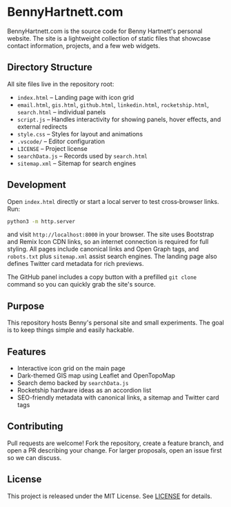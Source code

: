 # BennyHartnett.com

BennyHartnett.com is the source code for Benny Hartnett's personal website. The site is a lightweight collection of static files that showcase contact information, projects, and a few web widgets.

## Directory Structure
All site files live in the repository root:

- `index.html` – Landing page with icon grid
- `email.html`, `gis.html`, `github.html`, `linkedin.html`, `rocketship.html`, `search.html` – individual panels
- `script.js` – Handles interactivity for showing panels, hover effects, and external redirects
- `style.css` – Styles for layout and animations
- `.vscode/` – Editor configuration
- `LICENSE` – Project license
- `searchData.js` – Records used by `search.html`
- `sitemap.xml` – Sitemap for search engines

## Development
Open `index.html` directly or start a local server to test cross‑browser links. Run:

```bash
python3 -m http.server
```

and visit `http://localhost:8000` in your browser. The site uses Bootstrap and Remix Icon CDN links, so an internet connection is required for full styling. All pages include canonical links and Open Graph tags, and `robots.txt` plus `sitemap.xml` assist search engines. The landing page also defines Twitter card metadata for rich previews.

The GitHub panel includes a copy button with a prefilled `git clone` command so you can quickly grab the site's source.

## Purpose
This repository hosts Benny's personal site and small experiments. The goal is to keep things simple and easily hackable.

## Features
- Interactive icon grid on the main page
- Dark-themed GIS map using Leaflet and OpenTopoMap
- Search demo backed by `searchData.js`
- Rocketship hardware ideas as an accordion list
- SEO-friendly metadata with canonical links, a sitemap and Twitter card tags

## Contributing
Pull requests are welcome! Fork the repository, create a feature branch, and open a PR describing your change. For larger proposals, open an issue first so we can discuss.

 
## License
This project is released under the MIT License. See [LICENSE](LICENSE) for details.
 
 
